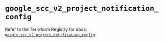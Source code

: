 # `google_scc_v2_project_notification_config`

Refer to the Terraform Registry for docs: [`google_scc_v2_project_notification_config`](https://registry.terraform.io/providers/hashicorp/google-beta/6.3.0/docs/resources/google_scc_v2_project_notification_config).
